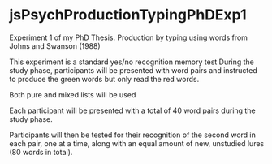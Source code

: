 # jsPsychProductionTypingPhDExp1
Experiment 1 of my PhD Thesis. Production by typing using words from Johns and Swanson (1988)

This experiment is a standard yes/no recognition memory test
During the study phase, participants will be presented with word pairs and instructed to produce the green words but only read the red words.

Both pure and mixed lists will be used

Each participant will be presented with a total of 40 word pairs during the study phase.

Participants will then be tested for their recognition of the second word in each pair, one at a time, along with an equal amount of new, unstudied lures (80 words in total).
